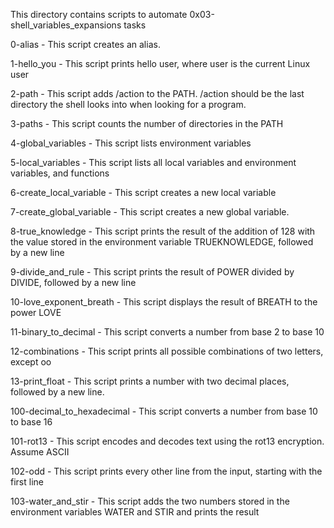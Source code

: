 This directory contains scripts to automate 0x03-shell_variables_expansions tasks

0-alias - This script creates an alias.

1-hello_you - This script prints hello user, where user is the current Linux user

2-path - This script adds /action to the PATH. /action should be the last directory the shell looks into when looking for a program.

3-paths - This script counts the number of directories in the PATH

4-global_variables - This script lists environment variables

5-local_variables - This script lists all local variables and environment variables, and functions

6-create_local_variable - This script creates a new local variable

7-create_global_variable - This script creates a new global variable.

8-true_knowledge - This script prints the result of the addition of 128 with the value stored in the environment variable TRUEKNOWLEDGE, followed by a new line

9-divide_and_rule - This script prints the result of POWER divided by DIVIDE, followed by a new line

10-love_exponent_breath - This script displays the result of BREATH to the power LOVE

11-binary_to_decimal - This script converts a number from base 2 to base 10

12-combinations - This script prints all possible combinations of two letters, except oo

13-print_float - This script prints a number with two decimal places, followed by a new line.

100-decimal_to_hexadecimal - This script converts a number from base 10 to base 16

101-rot13 - This script encodes and decodes text using the rot13 encryption. Assume ASCII

102-odd - This script prints every other line from the input, starting with the first line

103-water_and_stir - This script adds the two numbers stored in the environment variables WATER and STIR and prints the result
